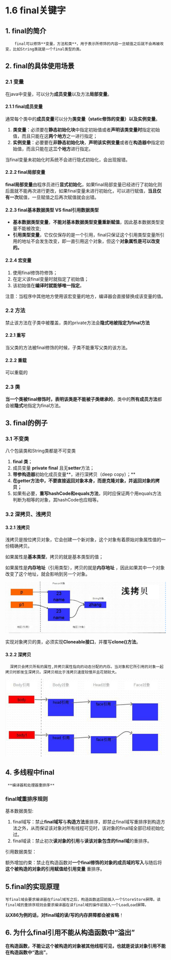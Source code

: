 # 1.6 final关键字

## 1. final的简介

        final可以修饰**变量，方法和类**，用于表示所修饰的内容一旦赋值之后就不会再被改变，比如String类就是一个final类型的类。

## 2. final的具体使用场景

### 2.1 变量

在java中变量，可以分为**成员变量**以及方法**局部变量**。

#### 2.1.1 final成员变量

通常每个类中的**成员变量**可以分为**类变量（static修饰的变量）以及实例变量**。

1. **类变量**：必须要在**静态初始化块**中指定初始值或者**声明该类变量时**指定初始值，而且只能在这**两个地方**之一进行指定；
2. **实例变量**：必要要在**非静态初始化块**，**声明该实例变量**或者在**构造器中**指定初始值，而且只能在这**三个地方**进行指定。

当final变量未初始化时系统不会进行隐式初始化，会出现报错。

#### 2.2.2 final局部变量

**final局部变量**由程序员进行**显式初始化**，如果final局部变量已经进行了初始化则后面就不能再次进行更改，如果final变量未进行初始化，可以进行赋值，**当且仅有一次**赋值，一旦赋值之后再次赋值就会出错。

#### 2.2.3   **final基本数据类型 VS  final引用数据类型**

* **基本数据类型变量**，**不能对基本数据类型变量重新赋值**，因此基本数据类型变量不能被改变;
* **引用类型变量**，它仅仅保存的是一个引用，final只保证这个引用类型变量所引用的地址不会发生改变，即一直引用这个对象，但这个**对象属性是可以改变的。**

#### 2.2.4 **宏变量**

1. 使用final修饰符修饰；
2. 在定义该final变量时就指定了初始值；
3. 该初始值在**编译时就能够唯一指定**。

注意：当程序中其他地方使用该宏变量的地方，编译器会直接替换成该变量的值。

### 2.2 方法

禁止该方法在子类中被覆盖，类的private方法会**隐式地被指定为final方法**

#### 2.2.1 **重写**

 当父类的方法被final修饰的时候，子类不能重写父类的该方法。

#### 2.2.2 **重载**

 可以重载的

### 2.3 类

**当一个类被final修饰时，表明该类是不能被子类继承的**，类中的**所有成员方法**都会被**隐式**地指定为final方法。

## 3. final的例子

###  3.1 不变类

 八个包装类和String类都是不可变类

1. **final 类**；
2. 成员变量 **private final** 且无**setter**方法；
3. **带参构造器**初始化成员变量**，进行深拷贝（deep copy）；** 
4.  **在getter方法中，不要直接返回对象本身，而是克隆对象，并返回对象的拷贝；**
5. 如果有必要，**重写hashCode和equals方法**，同时应保证两个用equals方法判断为相等的对象，其hashCode也应相等。

###  3.2 深拷贝、浅拷贝

#### 3.2.1 浅拷贝

 浅拷贝是按位拷贝对象，它会创建一个新对象，这个对象有着原始对象属性值的一份精确拷贝。

如果属性是**基本类型**，拷贝的就是基本类型的值；

如果属性是**内存地址**（引用类型），拷贝的就是**内存地址** ，因此如果其中一个对象改变了这个地址，就会影响到另一个对象。

![&#x6D45;&#x62F7;&#x8D1D;](../../.gitbook/assets/image%20%28103%29.png)

 实现对象拷贝的类，必须实现**Cloneable接口**，并覆写**clone\(\)方法**。

#### 3.2.2 深拷贝

      深拷贝会拷贝所有的属性,并拷贝属性指向的动态分配的内存。当对象和它所引用的对象一起拷贝时即发生深拷贝。深拷贝相比于浅拷贝速度较慢并且花销较大。

![&#x6DF1;&#x62F7;&#x8D1D;](../../.gitbook/assets/image%20%2813%29.png)

## 4. 多线程中final

     **编译器和处理器重排序**

###  final域重排序规则

基本数据类型:

1. final域写：禁止**final域写**与**构造方法**重排序，即禁止final域写重排序到构造方法之外，从而保证该对象对所有线程可见时，该对象的final域全部已经初始化过。
2. final域读：禁止初次**读对象的引用**与**读该对象包含的final域**的重排序。

引用数据类型：

额外增加约束：禁止在构造函数对**一个final修饰的对象的成员域的写入**与随后将**这个被构造的对象的引用赋值给引用变量** 重排序。 

## 5.final的实现原理

    写final域会要求编译器在final域写之后，构造函数返回前插入一个StoreStore屏障。读final域的重排序规则会要求编译器在读final域的操作前插入一个LoadLoad屏障。  
  
 **以X86为例的话，对final域的读/写的内存屏障都会被省略**！

## 6. 为什么final引用不能从构造函数中“溢出”

 **在构造函数，不能让这个被构造的对象被其他线程可见，也就是说该对象引用不能在构造函数中“逸出”**。

